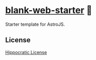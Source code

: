 # [blank-web-starter] 📄

Starter template for AstroJS.

[blank-web-starter]: https://npmjs.org/blank-web-starter

## License

[Hippocratic License](LICENSE)
